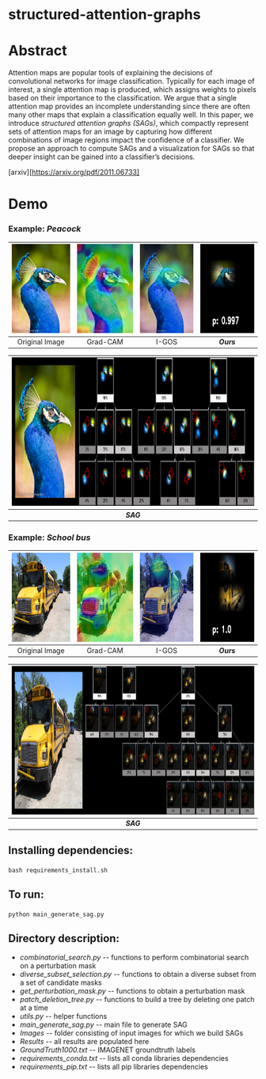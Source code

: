 # structured-attention-graphs


# Abstract
Attention maps are popular tools of explaining the decisions of convolutional networks for image classification. Typically for each image of interest, a single attention map is produced, which  assigns  weights  to  pixels  based  on  their  importance to  the  classification.  We  argue  that  a  single  attention  map provides an incomplete understanding since there are often many other maps that explain a classification equally well. In this paper, we introduce *structured attention graphs (SAGs)*, which compactly represent sets of attention maps for an image  by  capturing  how  different  combinations  of  image  regions impact the confidence of a classifier. We propose an approach to compute SAGs and a visualization for SAGs so that deeper insight can be gained into a classifier’s decisions.

[arxiv][https://arxiv.org/pdf/2011.06733]

# Demo

### Example: *Peacock*

<img src="demo_images/peacock_original.png" width="180" height="180">  |   <img src="demo_images/peacock_gcam.png" width="180" height="180"> | <img src="demo_images/peacock_igos.png" width="180" height="180"> | <img src="demo_images/peacock_dnf.gif" width="180" height="180">
:-------------------------:|:-------------------------:|:-------------------------:|:-------------------------:
Original Image | Grad-CAM | I-GOS | _**Ours**_


|<img src="demo_images/peacock_sag.png" width="1000" height="300">|
|:-------------------------:|
|_**SAG**_|

### Example: *School bus*

<img src="demo_images/schoolbus_original.png" width="180" height="180">  |   <img src="demo_images/schoolbus_gcam.png" width="180" height="180"> | <img src="demo_images/schoolbus_igos.png" width="180" height="180"> | <img src="demo_images/schoolbus_dnf.gif" width="180" height="180">
:-------------------------:|:-------------------------:|:-------------------------:|:-------------------------:
Original Image | Grad-CAM | I-GOS | _**Ours**_


|<img src="demo_images/schoolbus_sag.png" width="1000" height="300">|
|:-------------------------:|
|_**SAG**_|

## Installing dependencies:
`bash requirements_install.sh`

## To run:
`python main_generate_sag.py`

## Directory description:
- *combinatorial_search.py* -- functions to perform combinatorial search on a perturbation mask
- *diverse_subset_selection.py* -- functions to obtain a diverse subset from a set of candidate masks
- *get_perturbation_mask.py* -- functions to obtain a perturbation mask
- *patch_deletion_tree.py* -- functions to build a tree by deleting one patch at a time
- *utils.py* -- helper functions
- *main_generate_sag.py* -- main file to generate SAG
- *Images* -- folder consisting of input images for which we build SAGs
- *Results* -- all results are populated here
- *GroundTruth1000.txt* -- IMAGENET groundtruth labels
- *requirements_conda.txt* -- lists all conda libraries dependencies
- *requirements_pip.txt* -- lists all pip libraries dependencies
